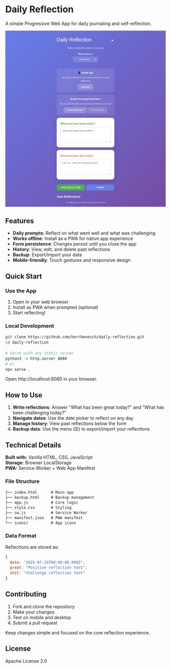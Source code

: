 # Daily Reflection

A simple Progressive Web App for daily journaling and self-reflection.

![Daily Reflection App](screenshot.png)

## Features

- **Daily prompts**: Reflect on what went well and what was challenging
- **Works offline**: Install as a PWA for native app experience
- **Form persistence**: Changes persist until you close the app
- **History**: View, edit, and delete past reflections
- **Backup**: Export/import your data
- **Mobile-friendly**: Touch gestures and responsive design

## Quick Start

### Use the App
1. Open in your web browser
2. Install as PWA when prompted (optional)
3. Start reflecting!

### Local Development
```bash
git clone https://github.com/herrbenesch/daily-reflection.git
cd daily-reflection

# Serve with any static server
python3 -m http.server 8080
# or
npx serve .
```

Open http://localhost:8080 in your browser.

## How to Use

1. **Write reflections**: Answer "What has been great today?" and "What has been challenging today?"
2. **Navigate dates**: Use the date picker to reflect on any day
3. **Manage history**: View past reflections below the form
4. **Backup data**: Use the menu (☰) to export/import your reflections

## Technical Details

**Built with:** Vanilla HTML, CSS, JavaScript  
**Storage:** Browser LocalStorage  
**PWA:** Service Worker + Web App Manifest

### File Structure
```
├── index.html      # Main app
├── backup.html     # Backup management
├── app.js          # Core logic
├── style.css       # Styling
├── sw.js           # Service Worker
├── manifest.json   # PWA manifest
└── icons/          # App icons
```

### Data Format
Reflections are stored as:
```javascript
{
  date: "2025-07-26T00:00:00.000Z",
  great: "Positive reflection text",
  shit: "Challenge reflection text"
}
```

## Contributing

1. Fork and clone the repository
2. Make your changes
3. Test on mobile and desktop
4. Submit a pull request

Keep changes simple and focused on the core reflection experience.

## License

Apache License 2.0
